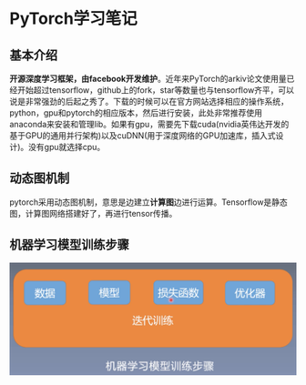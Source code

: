 # PyTorch学习笔记
## 基本介绍
**开源深度学习框架，由facebook开发维护**。近年来PyTorch的arkiv论文使用量已经开始超过tensorflow，github上的fork，star等数量也与tensorflow齐平，可以说是非常强劲的后起之秀了。下载的时候可以在官方网站选择相应的操作系统，python，gpu和pytorch的相应版本，然后进行安装，此处非常推荐使用anaconda来安装和管理lib。如果有gpu，需要先下载cuda(nvidia英伟达开发的基于GPU的通用并行架构)以及cuDNN(用于深度网络的GPU加速库，插入式设计)。没有gpu就选择cpu。

## 动态图机制
pytorch采用动态图机制，意思是边建立**计算图**边进行运算。Tensorflow是静态图，计算图网络搭建好了，再进行tensor传播。

## 机器学习模型训练步骤

![image](https://raw.githubusercontent.com/fionattu/ReadingNotes/master/pytorchTutorial/pics/training_step.png)